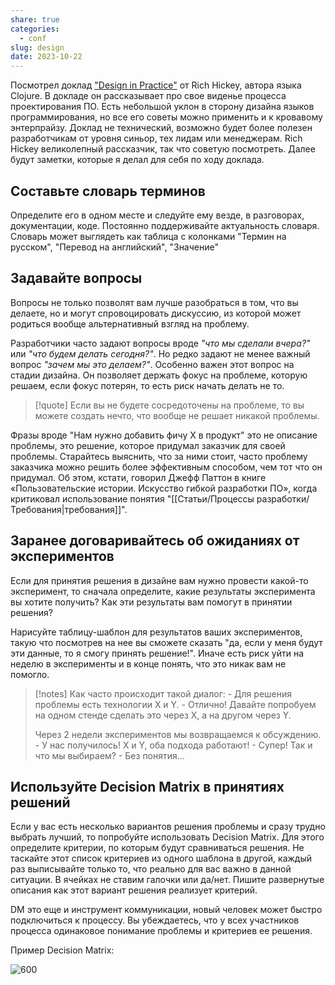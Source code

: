```yaml
---
share: true
categories:
  - conf
slug: design
date: 2023-10-22
---
```

Посмотрел доклад ["Design in Practice"](https://www.youtube.com/watch?v=c5QF2HjHLSE&ab_channel=ClojureTV) от Rich Hickey, автора языка Clojure.
В докладе он рассказывает про свое виденье процесса проектирования ПО. Есть небольшой уклон в сторону дизайна языков программирования, но все его советы можно применить и к кровавому энтерпрайзу. Доклад не технический, возможно будет более полезен разработчикам от уровня синьор, тех лидам или менеджерам. Rich Hickey великолепный рассказчик, так что советую посмотреть. Далее будут заметки, которые я делал для себя по ходу доклада. 
<!-- more -->

## Составьте словарь терминов

Определите его в одном месте и следуйте ему везде, в разговорах, документации, коде. Постоянно поддерживайте актуальность словаря.
Словарь может выглядеть как таблица с колонками "Термин на русском", "Перевод на английский", "Значение"
   
## Задавайте вопросы

Вопросы не только позволят вам лучше разобраться в том, что вы делаете, но и могут спровоцировать дискуссию, из которой может родиться вообще альтернативный взгляд на проблему.

Разработчики часто задают вопросы вроде *"что мы сделали вчера?"* или *"что будем делать сегодня?"*. Но редко задают не менее важный вопрос *"зачем мы это делаем?"*. Особенно важен этот вопрос на стадии дизайна. Он позволяет держать фокус на проблеме, которую решаем, если фокус потерян, то есть риск начать делать не то.

>[!quote]
>Если вы не будете сосредоточены на проблеме, то вы можете создать нечто, что вообще не решает никакой проблемы.

Фразы вроде "Нам нужно добавить фичу X в продукт" это не описание проблемы, это решение, которое придумал заказчик для своей проблемы. Старайтесь выяснить, что за ними стоит, часто проблему заказчика можно решить более эффективным способом, чем тот что он придумал.
Об этом, кстати, говорил Джефф Паттон в книге «Пользовательские истории. Искусство гибкой разработки ПО», когда критиковал использование понятия "[[Статьи/Процессы разработки/Требования|требования]]".
   
## Заранее договаривайтесь об ожиданиях от экспериментов

Если для принятия решения в дизайне вам нужно провести какой-то эксперимент, то сначала определите, какие результаты эксперимента вы хотите получить? Как эти результаты вам помогут в принятии решения? 

Нарисуйте таблицу-шаблон для результатов ваших экспериментов, такую что посмотрев на нее вы сможете сказать "да, если у меня будут эти данные, то я смогу принять решение!". Иначе есть риск уйти на неделю в эксперименты и в конце понять, что это никак вам не помогло.

>[!notes]
>Как часто происходит такой диалог: 
>   \- Для решения проблемы есть технологии X и Y. 
>   \- Отлично! Давайте попробуем на одном стенде сделать это через X, а на другом через Y. 
>
>Через 2 недели экспериментов мы возвращаемся к обсуждению.
>   \- У нас получилось! X и Y, оба подхода работают! 
>   \- Супер! Так и что мы выбираем?
>   \- Без понятия...

## Используйте Decision Matrix в принятиях решений

Если у вас есть несколько вариантов решения проблемы и сразу трудно выбрать лучший, то попробуйте использовать Decision Matrix. Для этого определите критерии, по которым будут сравниваться решения. Не таскайте этот список критериев из одного шаблона в другой, каждый раз выписывайте только то, что реально для вас важно в данной ситуации. В ячейках не ставим галочки или да/нет. Пишите развернутые описания как этот вариант решения реализует критерий.

DM это еще и инструмент коммуникации, новый человек может быстро подключиться к процессу. Вы убеждаетесь, что у всех участников процесса одинаковое понимание проблемы и критериев ее решения.

Пример Decision Matrix:

![600](attachments/design-in-practice-rich-hickey.png)


